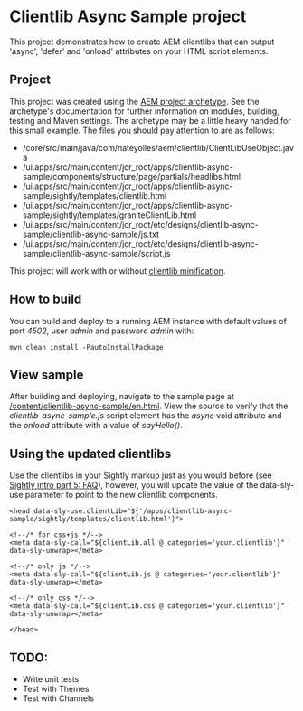 # Clientlib Async Sample project

This project demonstrates how to create AEM clientlibs that can output 'async', 'defer' and 'onload' attributes on your HTML script elements.

## Project

This project was created using the [AEM project archetype](https://github.com/Adobe-Marketing-Cloud/aem-project-archetype). See the archetype's documentation for further information on modules, building, testing and Maven settings. The archetype may be a little heavy handed for this small example. The files you should pay attention to are as follows:

* /core/src/main/java/com/nateyolles/aem/clientlib/ClientLibUseObject.java
* /ui.apps/src/main/content/jcr_root/apps/clientlib-async-sample/components/structure/page/partials/headlibs.html
* /ui.apps/src/main/content/jcr_root/apps/clientlib-async-sample/sightly/templates/clientlib.html
* /ui.apps/src/main/content/jcr_root/apps/clientlib-async-sample/sightly/templates/graniteClientLib.html
* /ui.apps/src/main/content/jcr_root/etc/designs/clientlib-async-sample/clientlib-async-sample/js.txt
* /ui.apps/src/main/content/jcr_root/etc/designs/clientlib-async-sample/clientlib-async-sample/script.js

This project will work with or without [clientlib minification](http://localhost:4502/system/console/configMgr/com.day.cq.widget.impl.HtmlLibraryManagerImpl).

## How to build

You can build and deploy to a running AEM instance with default values of port *4502*, user *admin* and password *admin* with:

    mvn clean install -PautoInstallPackage

## View sample

After building and deploying, navigate to the sample page at [/content/clientlib-async-sample/en.html](http://localhost:4502/content/clientlib-async-sample/en.html). View the source to verify that the *clientlib-async-sample.js* script element has the *async* void attribute and the *onload* attribute with a value of *sayHello()*.

## Using the updated clientlibs

Use the clientlibs in your Sightly markup just as you would before (see [Sightly intro part 5: FAQ](http://blogs.adobe.com/experiencedelivers/experience-management/sightly-intro-part-5-faq/)), however, you will update the value of the data-sly-use parameter to point to the new clientlib components.

```
<head data-sly-use.clientLib="${'/apps/clientlib-async-sample/sightly/templates/clientlib.html'}">

<!--/* for css+js */-->
<meta data-sly-call="${clientLib.all @ categories='your.clientlib'}" data-sly-unwrap></meta>

<!--/* only js */-->
<meta data-sly-call="${clientLib.js @ categories='your.clientlib'}" data-sly-unwrap></meta>

<!--/* only css */-->
<meta data-sly-call="${clientLib.css @ categories='your.clientlib'}" data-sly-unwrap></meta>

</head>
```

## TODO:

* Write unit tests
* Test with Themes
* Test with Channels
